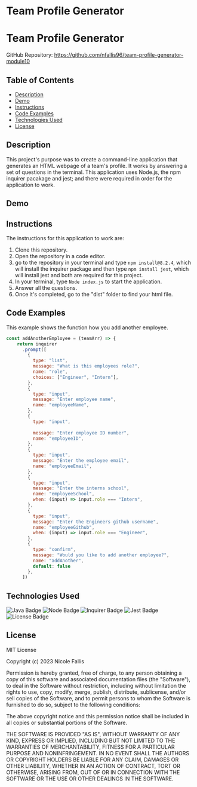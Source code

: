 # Team Profile Generator



# Team Profile Generator


GitHub Repository: https://github.com/nfallis96/team-profile-generator-module10


## Table of Contents
* [Description](#description)
* [Demo](#demo)
* [Instructions](#instructions)
* [Code Examples](#code-examples)
* [Technologies Used](#technologies-used)
* [License](#license)


## Description

This project's purpose was to create a command-line application that generates an HTML webpage of a team's profile. It works by answering a set of questions in the terminal. This application uses Node.js, the npm inquirer pacakage and jest; and there were required in order for the application to work.


## Demo




## Instructions

The instructions for this application to work are:
1. Clone this repository.
2. Open the repository in a code editor.  
3. go to the repository in your terminal and type ```npm install@8.2.4```, which will install the inquirer package and then type ```npm install jest```, which will install jest and both are required for this project.
4. In your terminal, type ```Node index.js``` to start the application.
5. Answer all the questions.
6. Once it's completed, go to the "dist" folder to find your html file.


## Code Examples

This example shows the function how you add another employee. 

```js
const addAnotherEmployee = (teamArr) => {
    return inquirer
      .prompt([
        {
          type: "list",
          message: "What is this employees role?",
          name: "role",
          choices: ["Engineer", "Intern"],
        },
        {
          type: "input",
          message: "Enter employee name",
          name: "employeeName",
        },
        {
          type: "input",
  
          message: "Enter employee ID number",
          name: "employeeID",
        },
        {
          type: "input",
          message: "Enter the employee email",
          name: "employeeEmail",
        },
        {
          type: "input",
          message: "Enter the interns school",
          name: "employeeSchool",
          when: (input) => input.role === "Intern",
        },
        {
          type: "input",
          message: "Enter the Engineers github username",
          name: "employeeGithub",
          when: (input) => input.role === "Engineer",
        },
        {
          type: "confirm",
          message: "Would you like to add another employee?",
          name: "addAnother",
          default: false
        },
      ])
```


## Technologies Used

![Java Badge](https://img.shields.io/badge/Language-JavaScript-blue)
![Node Badge](https://img.shields.io/badge/Environment-Node.js-yellow)
![Inquirer Badge](https://img.shields.io/badge/NPM-Inquirer-orange)
![Jest Badge](https://img.shields.io/badge/Test-Jest-green)
![License Badge](https://img.shields.io/badge/License-MIT-gray)


## License

MIT License

Copyright (c) 2023 Nicole Fallis 

Permission is hereby granted, free of charge, to any person obtaining a copy of this software and associated documentation files (the "Software"), to deal in the Software without restriction, including without limitation the rights to use, copy, modify, merge, publish, distribute, sublicense, and/or sell copies of the Software, and to permit persons to whom the Software is furnished to do so, subject to the following conditions:

The above copyright notice and this permission notice shall be included in all copies or substantial portions of the Software.

THE SOFTWARE IS PROVIDED "AS IS", WITHOUT WARRANTY OF ANY KIND, EXPRESS OR IMPLIED, INCLUDING BUT NOT LIMITED TO THE WARRANTIES OF MERCHANTABILITY, FITNESS FOR A PARTICULAR PURPOSE AND NONINFRINGEMENT. IN NO EVENT SHALL THE AUTHORS OR COPYRIGHT HOLDERS BE LIABLE FOR ANY CLAIM, DAMAGES OR OTHER LIABILITY, WHETHER IN AN ACTION OF CONTRACT, TORT OR OTHERWISE, ARISING FROM, OUT OF OR IN CONNECTION WITH THE SOFTWARE OR THE USE OR OTHER DEALINGS IN THE SOFTWARE.

